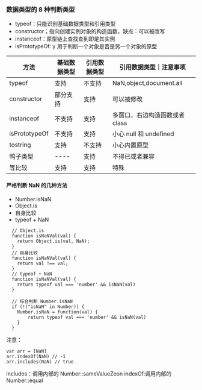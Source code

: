 ### 数据类型的 8 种判断类型

- typeof：只能识别基础数据类型和引用类型
- constructor；指向创建实例对象的构造函数，缺点：可以被改写
- instanceof：原型链上查找查到即是其实例
- isPrototypeOf: y 用于判断一个对象是否是另一个对象的原型

| 方法          | 基础数据类型 | 引用数据类型 | 引用数据类型｜注意事项         |
| ------------- | ------------ | ------------ | ------------------------------ |
| typeof        | 支持         | 不支持       | NaN,object,document.all        |
| constructor   | 部分支持     | 支持         | 可以被修改                     |
| instanceof    | 不支持       | 支持         | 多窗口，右边构造函数或者 class |
| isPrototypeOf | 不支持       | 支持         | 小心 null 和 undefined         |
| tostring      | 支持         | 不支持       | 小心内置原型                   |
| 鸭子类型      | ----         | 支持         | 不得已或者兼容                 |
| 等比较        | 支持         | 支持         | 特殊                           |

#### 严格判断 NaN 的几种方法

- Number.isNaN
- Object.is
- 自身比较
- typeof + NaN

```
  // Object.is
  function isNaNVal(val) {
    return Object.is(val, NaN);
  }
  // 自身比较
  function isNaNVal(val) {
    return val !== val;
  }
  // typeof + NaN
  function isNaNVal(val) {
    return typeof val === 'number' && isNaN(val)
  }

  // 综合判断 Number.isNaN
  if (!("isNaN" in Number)) {
    Number.isNaN = function(val) {
        return typeof val === 'number' && isNaN(val)
    }
  }
```

注意：

```
var arr = [NaN]
arr.indexOf(NaN) // -1
arr.includes(NaN) // true
```

includes：调用内部的 Number::sameValueZeon
indexOf:调用内部的 Number::equal
